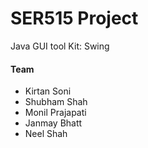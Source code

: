 # SER515 Project

Java GUI tool Kit: Swing    

#### Team
- Kirtan Soni
- Shubham Shah
- Monil Prajapati
- Janmay Bhatt
- Neel Shah
